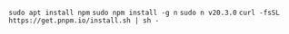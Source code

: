 ``sudo apt install npm``
``sudo npm install -g n``
``sudo n v20.3.0``
``curl -fsSL https://get.pnpm.io/install.sh | sh -``